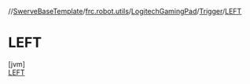 //[SwerveBaseTemplate](../../../../../index.md)/[frc.robot.utils](../../../index.md)/[LogitechGamingPad](../../index.md)/[Trigger](../index.md)/[LEFT](index.md)

# LEFT

[jvm]\
[LEFT](index.md)
